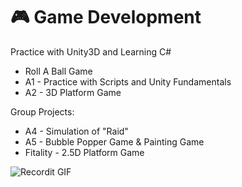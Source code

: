 # :video_game: Game Development
Practice with Unity3D and Learning C#
 - Roll A Ball Game
 - A1 - Practice with Scripts and Unity Fundamentals
 - A2 - 3D Platform Game
 
 Group Projects:
 - A4 - Simulation of "Raid"
 - A5 - Bubble Popper Game & Painting Game
 - Fitality - 2.5D Platform Game

![Recordit GIF](http://g.recordit.co/0iwNaummdb.gif)
